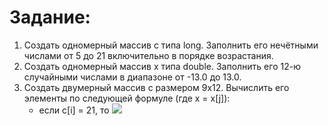# Задание:
1) Создать одномерный массив c типа long. Заполнить его нечётными числами от 5 до 21 включительно в порядке возрастания.
2) Создать одномерный массив x типа double. Заполнить его 12-ю случайными числами в диапазоне от -13.0 до 13.0.
3) Создать двумерный массив c размером 9x12. Вычислить его элементы по следующей формуле (где x = x[j]):
    * если c[i] = 21, то ![](https%3A%2F%2Flatex.codecogs.com%2Fgif.latex%3F%5Cdpi%7B150%7D%26space%3B%5CLARGE%26space%3Bc%5Bi%5D%5Bj%5D%26space%3B%3D%26space%3B%5Ctan%28%5Csqrt%5B3%5D%7B%5Ccos%28x%29%29%29%7D%29)
